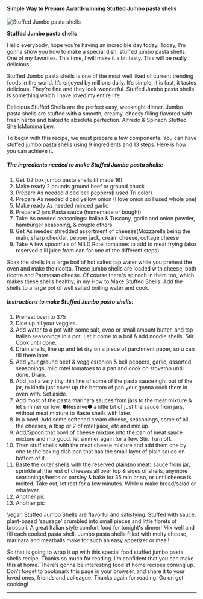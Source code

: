             

#### Simple Way to Prepare Award-winning Stuffed Jumbo pasta shells

![Stuffed Jumbo pasta shells](https://img-global.cpcdn.com/recipes/4bc743bae026a5cc/751x532cq70/stuffed-jumbo-pasta-shells-recipe-main-photo.jpg)

**Stuffed Jumbo pasta shells**

Hello everybody, hope you’re having an incredible day today. Today, I’m gonna show you how to make a special dish, stuffed jumbo pasta shells. One of my favorites. This time, I will make it a bit tasty. This will be really delicious.

Stuffed Jumbo pasta shells is one of the most well liked of current trending foods in the world. It’s enjoyed by millions daily. It’s simple, it is fast, it tastes delicious. They’re fine and they look wonderful. Stuffed Jumbo pasta shells is something which I have loved my entire life.

Delicious Stuffed Shells are the perfect easy, weeknight dinner. Jumbo pasta shells are stuffed with a smooth, creamy, cheesy filling flavored with fresh herbs and baked to absolute perfection. Alfredo & Spinach Stuffed ShellsMomma Lew.

To begin with this recipe, we must prepare a few components. You can have stuffed jumbo pasta shells using 9 ingredients and 13 steps. Here is how you can achieve it.

##### The ingredients needed to make Stuffed Jumbo pasta shells:

1.  Get 1/2 box jumbo pasta shells (it made 16)
2.  Make ready 2 pounds ground beef or ground chuck
3.  Prepare As needed diced bell peppers(I used Tri color)
4.  Prepare As needed diced yellow onion (I love onion so I used whole one)
5.  Make ready As needed minced garlic
6.  Prepare 2 jars Pasta sauce (homemade or bought)
7.  Take As needed seasonings: Italian & Tuscany, garlic and onion powder, hamburger seasoning, & couple others
8.  Get As needed shredded assortment of cheeses(Mozzarella being the main, sharp cheddar, pepper jack, cream cheese, cottage cheese
9.  Take A few spoonfuls of MILD Rotel tomatoes to add to meat frying (also reserved a lil juice from can for one of the different steps)

Soak the shells in a large boil of hot salted tap water while you preheat the oven and make the ricotta. These jumbo shells are loaded with cheese, both ricotta and Parmesan cheese. Of course there's spinach in them too, which makes these shells healthy, in my How to Make Stuffed Shells. Add the shells to a large pot of well salted boiling water and cook.

##### Instructions to make Stuffed Jumbo pasta shells:

1.  Preheat oven to 375
2.  Dice up all your veggies.
3.  Add water to a pot with some salt, evoo or small amount butter, and tsp Italian seasonings in a pot. Let it come to a boil & add noodle shells. Stir. Cook until done.
4.  Drain shells, line up and let dry on a piece of parchment paper, so u can fill them later.
5.  Add your ground beef & veggies(onion & bell peppers, garlic, assorted seasonings, mild rotel tomatoes to a pan and cook on stovetop until done. Drain.
6.  Add just a very tiny thin line of some of the pasta sauce right out of the jar, to kinda just cover up the bottom of pan your gonna cook them in oven with. Set aside.
7.  Add most of the pasta marinara sauces from jars to the meat mixture & let simmer on low. ●Reserve● a little bit of just the sauce from jars, without meat mixture to Baste shells with later.
8.  In a bowl. Add some softened cream cheese, seasonings, some of all the cheeses, a tbsp or 2 of rotel juice, etc and mix up.
9.  Add/Spoon that bowl of cheese mixture into the pan of meat sauce mixture and mix good, let simmer again for a few. Stir. Turn off.
10.  Then stuff shells with the meat cheese mixture and add them one by one to the baking dish pan that has the small layer of plain sauce on bottom of it.
11.  Baste the outer shells with the reserved plain(no meat) sauce from jar, sprinkle all the rest of cheeses all over top & sides of shells, anymore seasonings/herbs or parsley & bake for 35 min or so, or until cheese is melted. Take out, let rest for a few minutes. While u make bread/salad or whatever.
12.  Another pic
13.  Another pic

Vegan Stuffed Jumbo Shells are flavorful and satisfying. Stuffed with sauce, plant-based 'sausage' crumbled into small pieces and little florets of broccoli. A great Italian style comfort food for tonight's dinner! Mix well and fill each cooked pasta shell. Jumbo pasta shells filled with melty cheese, marinara and meatballs make for such an easy appetizer or meal!

So that is going to wrap it up with this special food stuffed jumbo pasta shells recipe. Thanks so much for reading. I’m confident that you can make this at home. There’s gonna be interesting food at home recipes coming up. Don’t forget to bookmark this page in your browser, and share it to your loved ones, friends and colleague. Thanks again for reading. Go on get cooking!

* * *